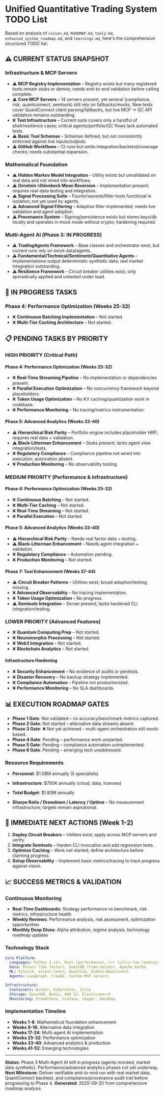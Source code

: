 # Unified Quantitative Trading System TODO List

Based on analysis of `vision.md`, `ROADMAP.md`, `tooly.md`, `enhanced_system_roadmap.md`, and `learnings.md`, here's the comprehensive structured TODO list:

## ⚠️ CURRENT STATUS SNAPSHOT

### Infrastructure & MCP Servers
- ⚠️ **MCP Registry Implementation** – Registry exists but many registered tools remain stubs or demos; needs end-to-end validation before calling complete.
- ⚠️ **Core MCP Servers** – 14 servers present, yet several (compliance, risk, quantconnect, semtools) still rely on fallbacks/mocks. New tests cover QuantConnect client parsing/fallbacks, but live MCP → QC API validation remains outstanding.
- ❌ **Test Infrastructure** – Current suite covers only a handful of shell/resilience cases; critical agents/portfolio/QC flows lack automated tests.
- ⚠️ **Basic Tool Schemas** – Schemas defined, but not consistently enforced against live inputs/outputs.
- ⚠️ **GitHub Workflows** – CI runs but omits integration/backtest/coverage checks; needs substantial expansion.

### Mathematical Foundation
- ⚠️ **Hidden Markov Model Integration** – Utility exists but unvalidated on real data and not wired into workflows.
- ⚠️ **Ornstein-Uhlenbeck Mean Reversion** – Implementation present; requires real-data testing and integration.
- ⚠️ **Signal Processing Suite** – Fourier/wavelet/filter tools functional in isolation; not yet used by agents.
- ⚠️ **Advanced Signal Filtering** – Adaptive filter implemented; needs live validation and agent adoption.
- ⚠️ **Provenance System** – Signing/persistence exists but stores keys/db locally and operates in mock mode without crypto; hardening required.

### Multi-Agent AI (Phase 3: IN PROGRESS)
- ⚠️ **TradingAgents Framework** – Base classes and orchestrator exist, but current runs rely on mock data/agents.
- ⚠️ **Fundamental/Technical/Sentiment/Quantitative Agents** – Implementations output deterministic synthetic data; real market integration outstanding.
- ⚠️ **Resilience Framework** – Circuit breaker utilities exist; only sporadically applied and untested under load.

## 🚧 IN PROGRESS TASKS

### Phase 4: Performance Optimization (Weeks 25-32)
- ❌ **Continuous Batching Implementation** – Not started.
- ❌ **Multi-Tier Caching Architecture** – Not started.

## 📋 PENDING TASKS BY PRIORITY

### HIGH PRIORITY (Critical Path)

#### Phase 4: Performance Optimization (Weeks 25-32)
- ❌ **Real-Time Streaming Pipeline** – No implementation or dependencies present.
- ❌ **Parallel Execution Optimization** – No concurrency framework beyond placeholders.
- ❌ **Token Usage Optimization** – No KV caching/quantization work in codebase.
- ❌ **Performance Monitoring** – No tracing/metrics instrumentation.

#### Phase 5: Advanced Analytics (Weeks 33-40)
- ⚠️ **Hierarchical Risk Parity** – Portfolio engine includes placeholder HRP; requires real data + validation.
- ⚠️ **Black-Litterman Enhancement** – Stubs present; lacks agent view integration/tests.
- ❌ **Regulatory Compliance** – Compliance pipeline not wired into execution; automation absent.
- ❌ **Production Monitoring** – No observability tooling.

### MEDIUM PRIORITY (Performance & Infrastructure)

#### Phase 4: Performance Optimization (Weeks 25-32)
- ❌ **Continuous Batching** – Not started.
- ❌ **Multi-Tier Caching** – Not started.
- ❌ **Real-Time Streaming** – Not started.
- ❌ **Parallel Execution** – Not started.

#### Phase 5: Advanced Analytics (Weeks 33-40)
- ⚠️ **Hierarchical Risk Parity** – Needs real factor data + testing.
- ⚠️ **Black-Litterman Enhancement** – Needs agent integration + validation.
- ❌ **Regulatory Compliance** – Automation pending.
- ❌ **Production Monitoring** – Not started.

#### Phase 7: Tool Enhancement (Weeks 37-44)
- ⚠️ **Circuit Breaker Patterns** – Utilities exist; broad adoption/testing missing.
- ❌ **Advanced Observability** – No tracing implementation.
- ❌ **Token Usage Optimization** – No progress.
- ⚠️ **Semtools Integration** – Server present; lacks hardened CLI integration/testing.

### LOWER PRIORITY (Advanced Features)

- ❌ **Quantum Computing Prep** – Not started.
- ❌ **Neuromorphic Processing** – Not started.
- ❌ **Web3 Integration** – Not started.
- ❌ **Blockchain Analytics** – Not started.

#### Infrastructure Hardening
- ❌ **Security Enhancement** – No evidence of audits or pentests.
- ❌ **Disaster Recovery** – No backup strategy implemented.
- ❌ **Compliance Automation** – Pipeline not productionized.
- ❌ **Performance Monitoring** – No SLA dashboards.

## 📊 EXECUTION ROADMAP GATES

- **Phase 1 Gate**: Not validated – no accuracy/benchmark metrics captured.
- **Phase 2 Gate**: Not started – alternative data streams absent.
- **Phase 3 Gate**: ❌ Not yet achieved – multi-agent orchestration still mock-based.
- **Phase 4 Gate**: Pending – performance work unstarted.
- **Phase 5 Gate**: Pending – compliance automation unimplemented.
- **Phase 6 Gate**: Pending – emerging tech unaddressed.

### Resource Requirements
- **Personnel**: $1.08M annually (5 specialists)
- **Infrastructure**: $750K annually (cloud, data, licenses)
- **Total Budget**: $1.83M annually

- **Sharpe Ratio / Drawdown / Latency / Uptime** – No measurement infrastructure; targets remain aspirational.

## 🎯 IMMEDIATE NEXT ACTIONS (Week 1-2)

1. **Deploy Circuit Breakers** – Utilities exist; apply across MCP servers and verify.
2. **Integrate Semtools** – Harden CLI invocation and add regression tests.
3. **Optimize Caching** – Work not started; define architecture before claiming progress.
4. **Setup Observability** – Implement basic metrics/tracing to track progress against vision.

## 📈 SUCCESS METRICS & VALIDATION

### Continuous Monitoring
- **Real-Time Dashboards**: Strategy performance vs benchmark, risk metrics, infrastructure health
- **Weekly Reviews**: Performance analysis, risk assessment, optimization opportunities
- **Monthly Deep Dives**: Alpha attribution, regime analysis, technology roadmap updates

### Technology Stack
```yaml
Core Platform:
  Languages: Python 3.11+, Rust (performance), C++ (ultra-low latency)
  Data: Polars (10x faster), QuestDB (time-series), Apache Kafka
  ML: PyTorch, scikit-learn, QuantLib, Stable-Baselines3
  Agents: LangGraph, CrewAI, Custom MCP servers

Infrastructure:
  Containers: Docker, Kubernetes, Istio
  Storage: QuestDB, Redis, AWS S3, Elasticsearch
  Monitoring: Prometheus, Grafana, Jaeger, DataDog
```

### Implementation Timeline
- **Weeks 1-8**: Mathematical foundation enhancement
- **Weeks 9-16**: Alternative data integration
- **Weeks 17-24**: Multi-agent AI implementation
- **Weeks 25-32**: Performance optimization
- **Weeks 33-40**: Advanced analytics & production
- **Weeks 41-52**: Emerging technologies

---

**Status**: Phase 3 Multi-Agent AI still in progress (agents mocked, market data synthetic). Performance/advanced analytics phases not yet underway.
**Next Milestone**: Deliver verifiable end-to-end run with real market data, QuantConnect backtest, and compliance/provenance audit trail before progressing to Phase 4.
**Generated**: 2025-09-20 from comprehensive roadmap analysis

